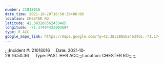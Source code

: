 ```yaml
---
number: 21018016
date_time: 2021-10-29T16:50:36+00:00
location: CHESTER RD
latitude: 42.383288562453465
longitude: -71.17494433002697
type: R ACC
google_maps_link: https://maps.google.com/?q=42.383288562453465,-71.17494433002697
---
```


;;;Incident #: 21018016     Date: 2021‐10‐29 16:50:36     Type: PAST H+R ACC;;;Location: CHESTER RD;;;;;;
